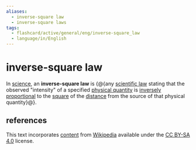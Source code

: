```yaml
---
aliases:
  - inverse-square law
  - inverse-square laws
tags:
  - flashcard/active/general/eng/inverse-square_law
  - language/in/English
---
```


# inverse-square law

In [science](science.md), an __inverse-square law__ is {@{any [scientific law](scientific%20law.md) stating that the observed "intensity" of a specified [physical quantity](physical%20quantity.md) is [inversely proportional](proportionality%20(mathematics).md#inverse%20proportionality) to the [square](square%20(algebra).md) of the [distance](distance.md) from the source of that physical quantity}@}.

## references

This text incorporates [content](https://en.wikipedia.org/wiki/inverse-square_law) from [Wikipedia](Wikipedia.md) available under the [CC BY-SA 4.0](https://creativecommons.org/licenses/by-sa/4.0/) license.
